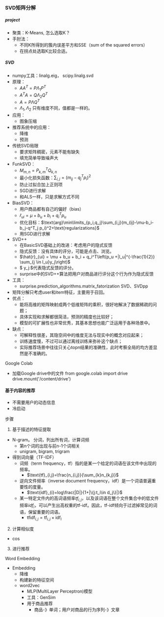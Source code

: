### SVD矩阵分解

##### project
- 聚类：K-Means, 怎么选取K？
- 手肘法：
  - 不同K所得到的簇内误差平方和SSE（sum of the squared errors）
  - 在拐点处选取K比较合适。
  

##### SVD
- numpy工具：linalg.eig， scipy.linalg.svd  
- 原理：
  - $AA^T=P\Lambda_1 P^T$
  - $A^TA=Q\Lambda_2 Q^T$
  - $A=P\Lambda Q^T$
  - $\Lambda_1, \Lambda_2$ 只有维度不同，值都是一样的。  
- 应用：
  - 图象压缩  
- 推荐系统中的应用：
  - 降维
  - 预测  
- 传统SVD局限
  - 要求矩阵稠密，元素不能有缺失
  - 填充简单导致噪声大    
- FunkSVD：
  - $M_{m,n}=P^T_{k,m}Q_{k,n}$
  - 最小化损失函数：$\sum_{i,j}=(m_{ij}-q^T_j p_i)^2$
  - 防止过拟合加上正则项
  - SGD进行求解
  - 和ALS一样，只是求解方式不同  
- BiasSVD：
  - 用户商品都有自己的偏好（bias）
  - $\hat{r}_{ui} = \mu + b_u + b_i + q_i^Tp_u$
  - 优化目标：$\text{arg}\min\limits_{p_i,q_j}\sum_{i,j}(m_{ij}-\mu-b_i-b_j-q^T_j p_i)^2+\text{regularizations}$
  - 用SGD进行求解  
- SVD++
  - 在BasicSVD基础上的改进：考虑用户的隐式反馈
  - 隐式反馈：没有具体的评分，可能是点击、浏览。
  - $\hat{r}_{ui} = \mu + b_u + b_i + q_i^T\left(p_u +|I_u|^{-\frac{1}{2}} \sum_{j \in I_u}y_j\right)$
  - $ y_j:$代表隐式反馈的评分。
  - surprise中的SVD++算法把用户对商品进行评分这个行为作为隐式反馈  
- 工具：
  - surprise.prediction_algorithms.matrix_fatorization  SVD、SVDpp   
- 矩阵分解只考虑user和item特征，主要用于召回。 
- 优点：
  - 能将高维的矩阵映射成两个低维矩阵的乘积，很好地解决了数据稀疏的问题；
  - 具体实现和求解都很简洁，预测的精度也比较好；
  - 模型的可扩展性也非常优秀，其基本思想也能广泛运用于各种场景中。  
- 缺点：
  - 可解释性很差，其隐空间中的维度无法与现实中的概念对应起来；
  - 训练速度慢，不过可以通过离线训练来弥补这个缺点；
  - 实际推荐场景中往往只关心topn结果的准确性，此时考察全局的均方差显然是不准确的。  
  
  
Google Colab
- 加载Google drive中的文件
        from google.colab import drive
        drive.mount('/content/drive')

#### 基于内容的推荐
  - 不需要用户的动态信息
  - 冷启动
  
步骤
1. 基于描述的特征提取
  - N-gram。 分词，列出所有词，计算词频
    - 第n个词的出现与前n-1个词相关
    - unigram, bigram, trigram
  - 得到词向量（TF-IDF）
    - 词频（term frequency，tf）指的是某一个给定的词语在该文件中出现的频率。
      - $\text{tf}_{i,j}=\frac{n_{i,j}}{\sum_{k}n_{k,j}}$
    - 逆向文件频率（inverse document frequency，idf）是一个词语普遍重要性的度量。
      - $\text{idf}_{i}=log\frac{|D|}{1+|\{j:t_i\in d_j\}|}$
    - 某一特定文件内的高词语频率$tf_{i,j}$，以及该词语在整个文件集合中的低文件频率$idf_{i}$，可以产生出高权重的tf-idf。因此，tf-idf倾向于过滤掉常见的词语，保留重要的词语。 
      - $\text{tfidf}_{i,j}=\text{tf}_{i,j}\times \text{idf}_i$
2. 计算相似度
  - cos
3. 进行推荐 
 
Word Embedding
- Embedding
  - 降维
  - 构建新的特征空间
  - word2vec
    - MLP(MultiLayer Perceptron)模型
    - 工具：GenSim
    - 用于商品推荐
      - 商品-》单词；用户对商品的行为序列-》文章

